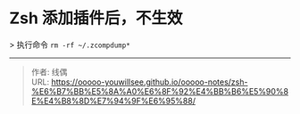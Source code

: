# Zsh 添加插件后，不生效


&gt; 执行命令 `rm -rf ~/.zcompdump*`

---

> 作者: 线偶  
> URL: https://ooooo-youwillsee.github.io/ooooo-notes/zsh-%E6%B7%BB%E5%8A%A0%E6%8F%92%E4%BB%B6%E5%90%8E%E4%B8%8D%E7%94%9F%E6%95%88/  

